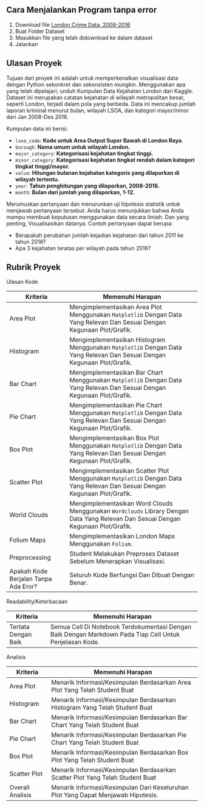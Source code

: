 ## Cara Menjalankan Program tanpa error
1. Download file <a href="https://www.kaggle.com/datasets/jboysen/london-crime ">London Crime Data, 2008-2016</a>
2. Buat Folder Dataset 
3. Masukkan file yang telah didownload ke dalam dataset
4. Jalankan

## Ulasan Proyek

Tujuan dari proyek ini adalah untuk memperkenalkan visualisasi data dengan Python sekonkret dan sekonsisten mungkin. Menggunakan apa yang telah dipelajari; unduh Kumpulan Data Kejahatan London dari Kaggle. Dataset ini merupakan catatan kejahatan di wilayah metropolitan besar, seperti London, terjadi dalam pola yang berbeda. Data ini mencakup jumlah laporan kriminal menurut bulan, wilayah LSOA, dan kategori mayor/minor dari Jan 2008-Des 2016.

Kumpulan data ini berisi:  
- `lsoa_code`: **Kode untuk Area Output Super Bawah di London Raya.**
- `borough`: **Nama umum untuk wilayah London.**
- `major_category`: **Kategorisasi kejahatan tingkat tinggi.**
- `minor_category`: **Kategorisasi kejahatan tingkat rendah dalam kategori tingkat tinggi/mayor.**
- `value`: **Hitungan bulanan kejahatan kategoris yang dilaporkan di wilayah tertentu.**
- `year`: **Tahun penghitungan yang dilaporkan, 2008-2016.**
- `month`: **Bulan dari jumlah yang dilaporkan, 1-12.**

Merumuskan pertanyaan dan menurunkan uji hipotesis statistik untuk menjawab pertanyaan tersebut. Anda harus menunjukkan bahwa Anda mampu membuat keputusan menggunakan data secara ilmiah. Dan yang penting, Visualisasikan datanya. Contoh pertanyaan dapat berupa:

- Berapakah perubahan jumlah kejadian kejahatan dari tahun 2011 ke tahun 2016?
- Apa 3 kejahatan teratas per wilayah pada tahun 2016?

## Rubrik Proyek

Ulasan Kode

| Kriteria | Memenuhi Harapan 
| ----------- | ----------- |
| Area Plot | Mengimplementasikan Area Plot Menggunakan `Matplotlib` Dengan Data Yang Relevan Dan Sesuai Dengan Kegunaan Plot/Grafik.
| Histogram | Mengimplementasikan Histogram Menggunakan `Matplotlib` Dengan Data Yang Relevan Dan Sesuai Dengan Kegunaan Plot/Grafik.
| Bar Chart | Mengimplementasikan Bar Chart Menggunakan `Matplotlib` Dengan Data Yang Relevan Dan Sesuai Dengan Kegunaan Plot/Grafik.
| Pie Chart | Mengimplementasikan Pie Chart Menggunakan `Matplotlib` Dengan Data Yang Relevan Dan Sesuai Dengan Kegunaan Plot/Grafik.
| Box Plot | Mengimplementasikan Box Plot Menggunakan `Matplotlib` Dengan Data Yang Relevan Dan Sesuai Dengan Kegunaan Plot/Grafik.
| Scatter Plot | Mengimplementasikan Scatter Plot Menggunakan `Matplotlib` Dengan Data Yang Relevan Dan Sesuai Dengan Kegunaan Plot/Grafik.
| World Clouds | Mengimplementasikan Word Clouds Menggunakan `Wordclouds` Library Dengan Data Yang Relevan Dan Sesuai Dengan Kegunaan Plot/Grafik.
| Folium Maps | Mengimplementasikan London Maps Menggunakan `Folium`.
| Preprocessing | Student Melakukan Preproses Dataset Sebelum Menerapkan Visualisasi.
| Apakah Kode Berjalan Tanpa Ada Eror? | Seluruh Kode Berfungsi Dan Dibuat Dengan Benar.
  
Readability/Keterbacaan  

| Kriteria | Memenuhi Harapan 
| ----------- | ----------- |
| Tertata Dengan Baik | Semua Cell Di Notebook Terdokumentasi Dengan Baik Dengan Markdown Pada Tiap Cell Untuk Penjelasan Kode.
  
Analisis

| Kriteria | Memenuhi Harapan 
| ----------- | ----------- |
| Area Plot | Menarik Informasi/Kesimpulan Berdasarkan Area Plot Yang Telah Student Buat
| Histogram | Menarik Informasi/Kesimpulan Berdasarkan Histogram Yang Telah Student Buat
| Bar Chart | Menarik Informasi/Kesimpulan Berdasarkan Bar Chart Yang Telah Student Buat
| Pie Chart | Menarik Informasi/Kesimpulan Berdasarkan Pie Chart Yang Telah Student Buat
| Box Plot | Menarik Informasi/Kesimpulan Berdasarkan Box Plot Yang Telah Student Buat
| Scatter Plot | Menarik Informasi/Kesimpulan Berdasarkan Scatter Plot Yang Telah Student Buat
| Overall Analisis | Menarik Informasi/Kesimpulan Dari Keseluruhan Plot Yang Dapat Menjawab Hipotesis.